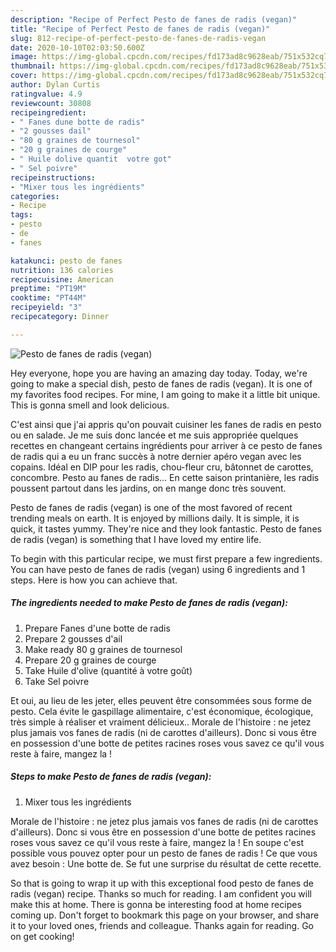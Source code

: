```yaml
---
description: "Recipe of Perfect Pesto de fanes de radis (vegan)"
title: "Recipe of Perfect Pesto de fanes de radis (vegan)"
slug: 812-recipe-of-perfect-pesto-de-fanes-de-radis-vegan
date: 2020-10-10T02:03:50.600Z
image: https://img-global.cpcdn.com/recipes/fd173ad8c9628eab/751x532cq70/pesto-de-fanes-de-radis-vegan-photo-principale-de-la-recette.jpg
thumbnail: https://img-global.cpcdn.com/recipes/fd173ad8c9628eab/751x532cq70/pesto-de-fanes-de-radis-vegan-photo-principale-de-la-recette.jpg
cover: https://img-global.cpcdn.com/recipes/fd173ad8c9628eab/751x532cq70/pesto-de-fanes-de-radis-vegan-photo-principale-de-la-recette.jpg
author: Dylan Curtis
ratingvalue: 4.9
reviewcount: 30808
recipeingredient:
- " Fanes dune botte de radis"
- "2 gousses dail"
- "80 g graines de tournesol"
- "20 g graines de courge"
- " Huile dolive quantit  votre got"
- " Sel poivre"
recipeinstructions:
- "Mixer tous les ingrédients"
categories:
- Recipe
tags:
- pesto
- de
- fanes

katakunci: pesto de fanes 
nutrition: 136 calories
recipecuisine: American
preptime: "PT19M"
cooktime: "PT44M"
recipeyield: "3"
recipecategory: Dinner

---
```



![Pesto de fanes de radis (vegan)](https://img-global.cpcdn.com/recipes/fd173ad8c9628eab/751x532cq70/pesto-de-fanes-de-radis-vegan-photo-principale-de-la-recette.jpg)

Hey everyone, hope you are having an amazing day today. Today, we're going to make a special dish, pesto de fanes de radis (vegan). It is one of my favorites food recipes. For mine, I am going to make it a little bit unique. This is gonna smell and look delicious.

C&#39;est ainsi que j&#39;ai appris qu&#39;on pouvait cuisiner les fanes de radis en pesto ou en salade. Je me suis donc lancée et me suis appropriée quelques recettes en changeant certains ingrédients pour arriver à ce pesto de fanes de radis qui a eu un franc succès à notre dernier apéro vegan avec les copains. Idéal en DIP pour les radis, chou-fleur cru, bâtonnet de carottes, concombre. Pesto au fanes de radis… En cette saison printanière, les radis poussent partout dans les jardins, on en mange donc très souvent.

Pesto de fanes de radis (vegan) is one of the most favored of recent trending meals on earth. It is enjoyed by millions daily. It is simple, it is quick, it tastes yummy. They're nice and they look fantastic. Pesto de fanes de radis (vegan) is something that I have loved my entire life.


To begin with this particular recipe, we must first prepare a few ingredients. You can have pesto de fanes de radis (vegan) using 6 ingredients and 1 steps. Here is how you can achieve that.

<!--inarticleads1-->

##### The ingredients needed to make Pesto de fanes de radis (vegan):

1. Prepare  Fanes d&#39;une botte de radis
1. Prepare 2 gousses d&#39;ail
1. Make ready 80 g graines de tournesol
1. Prepare 20 g graines de courge
1. Take  Huile d&#39;olive (quantité à votre goût)
1. Take  Sel poivre


Et oui, au lieu de les jeter, elles peuvent être consommées sous forme de pesto. Cela évite le gaspillage alimentaire, c&#39;est économique, écologique, très simple à réaliser et vraiment délicieux.. Morale de l&#39;histoire : ne jetez plus jamais vos fanes de radis (ni de carottes d&#39;ailleurs). Donc si vous être en possession d&#39;une botte de petites racines roses vous savez ce qu&#39;il vous reste à faire, mangez la ! 

<!--inarticleads2-->

##### Steps to make Pesto de fanes de radis (vegan):

1. Mixer tous les ingrédients


Morale de l&#39;histoire : ne jetez plus jamais vos fanes de radis (ni de carottes d&#39;ailleurs). Donc si vous être en possession d&#39;une botte de petites racines roses vous savez ce qu&#39;il vous reste à faire, mangez la ! En soupe c&#39;est possible vous pouvez opter pour un pesto de fanes de radis ! Ce que vous avez besoin : Une botte de. Se fut une surprise du résultat de cette recette. 

So that is going to wrap it up with this exceptional food pesto de fanes de radis (vegan) recipe. Thanks so much for reading. I am confident you will make this at home. There is gonna be interesting food at home recipes coming up. Don't forget to bookmark this page on your browser, and share it to your loved ones, friends and colleague. Thanks again for reading. Go on get cooking!
